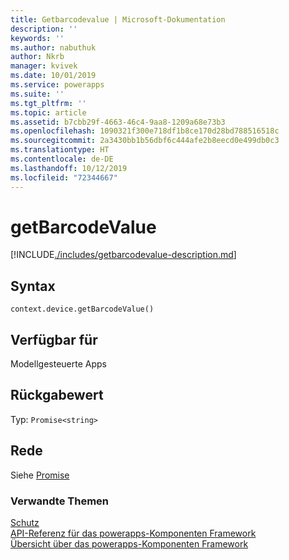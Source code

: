 ```yaml
---
title: Getbarcodevalue | Microsoft-Dokumentation
description: ''
keywords: ''
ms.author: nabuthuk
author: Nkrb
manager: kvivek
ms.date: 10/01/2019
ms.service: powerapps
ms.suite: ''
ms.tgt_pltfrm: ''
ms.topic: article
ms.assetid: b7cbb29f-4663-46c4-9aa8-1209a68e73b3
ms.openlocfilehash: 1090321f300e718df1b8ce170d28bd788516518c
ms.sourcegitcommit: 2a3430bb1b56dbf6c444afe2b8eecd0e499db0c3
ms.translationtype: HT
ms.contentlocale: de-DE
ms.lasthandoff: 10/12/2019
ms.locfileid: "72344667"
---
```

# <a name="getbarcodevalue"></a>getBarcodeValue

[!INCLUDE[./includes/getbarcodevalue-description.md](./includes/getbarcodevalue-description.md)]

## <a name="syntax"></a>Syntax

`context.device.getBarcodeValue()`

## <a name="available-for"></a>Verfügbar für 

Modellgesteuerte Apps

## <a name="return-value"></a>Rückgabewert

Typ: `Promise<string>`

## <a name="remarks"></a>Rede

Siehe [Promise](https://developer.mozilla.org/docs/Web/JavaScript/reference/Global_Objects/Promise)


### <a name="related-topics"></a>Verwandte Themen

[Schutz](../device.md)<br/>
[API-Referenz für das powerapps-Komponenten Framework](../../reference/index.md)<br/>
[Übersicht über das powerapps-Komponenten Framework](../../overview.md)
